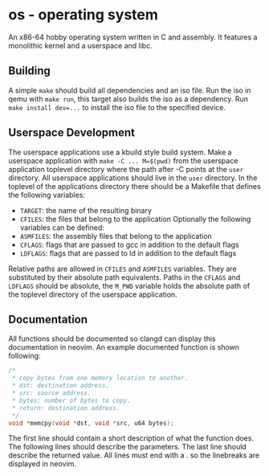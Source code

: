 # os - operating system

An x86-64 hobby operating system written in C and assembly. It features a monolithic kernel and a userspace and libc.

## Building

A simple `make` should build all dependencies and an iso file.
Run the iso in qemu with `make run`, this target also builds the iso as a dependency.
Run `make install dev=...` to install the iso file to the specified device.

## Userspace Development

The userspace applications use a kbuild style build system.
Make a userspace application with `make -C ... M=$(pwd)` from the userspace application toplevel directory where the path after -C points at the `user` directory.
All userspace applications should live in the `user` directory.
In the toplevel of the applications directory there should be a Makefile that defines the following variables:
- `TARGET`: the name of the resulting binary
- `CFILES`: the files that belong to the application
Optionally the following variables can be defined:
- `ASMFILES`: the assembly files that belong to the application
- `CFLAGS`: flags that are passed to gcc in addition to the default flags
- `LDFLAGS`: flags that are passed to ld in addition to the default flags

Relative paths are allowed in `CFILES` and `ASMFILES` variables.
They are substituted by their absolute path equivalents.
Paths in the `CFLAGS` and `LDFLAGS` should be absolute, the `M_PWD` variable holds the absolute path of the toplevel directory of the userspace application.

## Documentation

All functions should be documented so clangd can display this documentation in neovim.
An example documented function is shown following:
```c
/*
 * copy bytes from one memory location to another.
 * dst: destination address.
 * src: source address.
 * bytes: number of bytes to copy.
 * return: destination address.
 */
void *memcpy(void *dst, void *src, u64 bytes);
```

The first line should contain a short description of what the function does.
The following lines should describe the parameters.
The last line should describe the returned value.
All lines must end with a . so the linebreaks are displayed in neovim.
